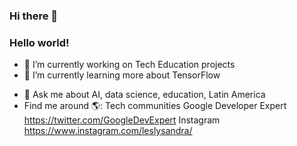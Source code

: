 ### Hi there 👋

<!--
**leslysandra/leslysandra** is a ✨ _special_ ✨ repository because its `README.md` (this file) appears on your GitHub profile.
-->

<h3>Hello world!</h3>

- 🔭 I’m currently working on Tech Education projects
- 🌱 I’m currently learning more about TensorFlow
<!--  - 👯 I’m looking to collaborate on ...
- 🤔 I’m looking for help with ... -->
- 💬 Ask me about AI, data science, education, Latin America
- Find me around 🌎:
Tech communities Google Developer Expert https://twitter.com/GoogleDevExpert 
Instagram https://www.instagram.com/leslysandra/


<!--
- 📫 How to reach me:
- 😄 Pronouns: ...
- ⚡ Fun fact: ... -->

